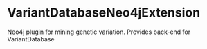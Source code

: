 # VariantDatabaseNeo4jExtension

Neo4j plugin for mining genetic variation. Provides back-end for VariantDatabase
